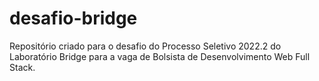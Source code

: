 # desafio-bridge
Repositório criado para o desafio do Processo Seletivo 2022.2 do Laboratório Bridge para a vaga de Bolsista de Desenvolvimento Web Full Stack.
